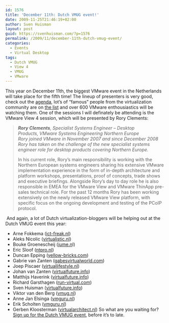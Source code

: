 ```yaml
---
id: 1576
title: 'December 11th: Dutch VMUG event!'
date: 2009-11-25T21:46:19+02:00
author: Sven Huisman
layout: post
guid: https://svenhuisman.com/?p=1576
permalink: /2009/11/december-11th-dutch-vmug-event/
categories:
  - Events
  - Virtual Desktop
tags:
  - Dutch VMUG
  - View 4
  - VMUG
  - VMware
---
```

This year on December 11th, the biggest VMware event in the Netherlands will take place for the fifth time! The lineup of presenters is very good, check out the <a title="VMUG agenda" href="https://vmug.nl/cms/index.php?option=com_content&view=article&id=85&Itemid=47" target="_blank">agenda</a>, lot&#8217;s of &#8220;famous&#8221; people from the virtualization community are on <a title="Sprekers VMUG" href="https://www.vmug.nl/cms/index.php?option=com_content&view=article&id=86&Itemid=48" target="_blank">the list</a> and over 600 VMware enthousiastics will be watching them. One of the sessions I will definately be attending is the VMware View 4 session, which will be presented by Rory Clements:<!--more-->

> _**Rory Clements**, Specialist Systems Engineer – Desktop Products, VMware Systems Engineering Northern Europe  
> Rory joined VMware in November 2007 and since December 2008 Rory has taken on the challenge of the new specialist systems engineer role for desktop products covering Northern Europe._
> 
> In his current role, Rory’s main responsibility is working with the Northern European systems engineers sharing his extensive VMware implementation experience in the form of in-depth architecture and platform workshops, presentations, proof of concepts, trade shows and executive briefings. Alongside Rory’s day to day role he is also responsible in EMEA for the VMware View and VMware ThinApp pre-sales technical role. For the past 12 months Rory has been working extensively on the newly released VMware View platform, with specific focus on the ongoing development and testing of the PCoIP protocol.

 And again, a lot of Dutch virtualization-bloggers will be helping out at the Dutch VMUG event this year:

  * Arne Fokkema (<a href="https://www.ict-freak.nl/" target="_blank">ict-freak.nl</a>)
  * Aleks Nicolic (<a href="https://www.virtualistic.nl/" target="_blank">virtualistic.nl</a>)
  * Bouke Groenescheij (<a href="https://www.jume.nl/" target="_blank">jume.n</a>l)
  * Eric Sloof (<a href="https://www.ntpro.nl/" target="_blank">ntpro.nl</a>)
  * Duncan Epping (<a href="https://www.yellow-bricks.com/" target="_blank">yellow-bricks.com</a>)
  * Gabrie van Zanten (<a href="https://www.gabesvirtualworld.com/" target="_blank">gabesvirtualworld.com</a>)
  * Joep Piscaer (<a href="https://www.virtuallifestyle.nl/" target="_blank">virtuallifestyle.nl</a>)
  * Johan van Zanten (<a href="https://www.virtualfuture.info/" target="_blank">virtualfuture.info</a>)
  * Matthijs Haverink (<a href="https://www.virtualfuture.info/" target="_blank">virtualfuture.info</a>)
  * Richard Garsthagen (<a href="https://www.run-virtual.com/" target="_blank">run-virtual.com</a>)
  * Sven Huisman (<a href="https://www.virtualfuture.info/" target="_blank">virtualfuture.info</a>)
  * Viktor van den Berg ([vmug.nl](/cms/..//))
  * Anne Jan Elsinga (<a href="https://www.vmguru.nl" target="_blank">vmguru.nl</a>)
  * Erik Scholten (<a href="https://www.vmguru.nl" target="_self">vmguru.nl</a>)
  * Gerben Kloosterman (<a href="https://www.virtualarchitect.nl" target="_blank">virtualarchitect.nl</a>)
So what are you waiting for? <a title="Inschrijven Dutch VMUG" href="https://www.vmug.nl/modules.php?name=Inschrijven" target="_blank">Sign up for the Dutch VMUG event</a>, before it&#8217;s to late.
